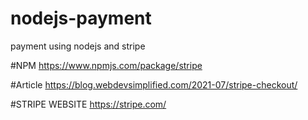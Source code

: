 # nodejs-payment
payment using nodejs and stripe

#NPM
https://www.npmjs.com/package/stripe

#Article
https://blog.webdevsimplified.com/2021-07/stripe-checkout/

#STRIPE WEBSITE
https://stripe.com/
